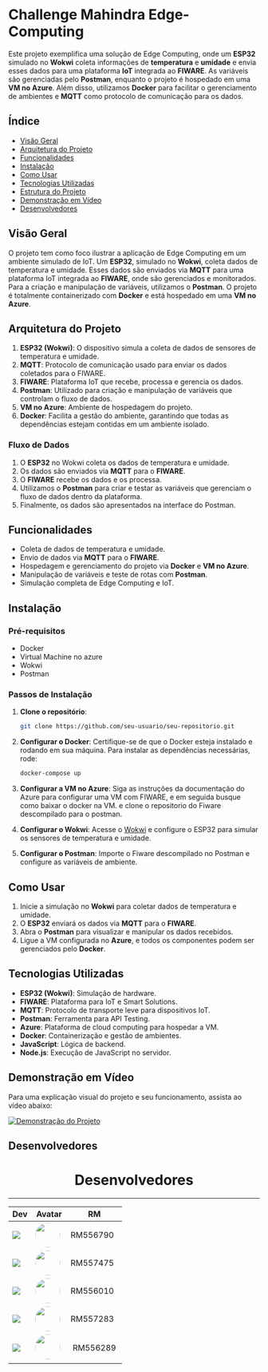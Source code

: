 
# **Challenge Mahindra Edge-Computing**

Este projeto exemplifica uma solução de Edge Computing, onde um **ESP32** simulado no **Wokwi** coleta informações de **temperatura** e **umidade** e envia esses dados para uma plataforma **IoT** integrada ao **FIWARE**. As variáveis são gerenciadas pelo **Postman**, enquanto o projeto é hospedado em uma **VM no Azure**. Além disso, utilizamos **Docker** para facilitar o gerenciamento de ambientes e **MQTT** como protocolo de comunicação para os dados.

## Índice
- [Visão Geral](#visão-geral)
- [Arquitetura do Projeto](#arquitetura-do-projeto)
- [Funcionalidades](#funcionalidades)
- [Instalação](#instalação)
- [Como Usar](#como-usar)
- [Tecnologias Utilizadas](#tecnologias-utilizadas)
- [Estrutura do Projeto](#estrutura-do-projeto)
- [Demonstração em Vídeo](#demonstração-em-vídeo)
- [Desenvolvedores](#desenvolvedores)

## Visão Geral

O projeto tem como foco ilustrar a aplicação de Edge Computing em um ambiente simulado de IoT. Um **ESP32**, simulado no **Wokwi**, coleta dados de temperatura e umidade. Esses dados são enviados via **MQTT** para uma plataforma IoT integrada ao **FIWARE**, onde são gerenciados e monitorados. Para a criação e manipulação de variáveis, utilizamos o **Postman**. O projeto é totalmente containerizado com **Docker** e está hospedado em uma **VM no Azure**.

## Arquitetura do Projeto

1. **ESP32 (Wokwi)**: O dispositivo simula a coleta de dados de sensores de temperatura e umidade.
2. **MQTT**: Protocolo de comunicação usado para enviar os dados coletados para o FIWARE.
3. **FIWARE**: Plataforma IoT que recebe, processa e gerencia os dados.
4. **Postman**: Utilizado para criação e manipulação de variáveis que controlam o fluxo de dados.
5. **VM no Azure**: Ambiente de hospedagem do projeto.
6. **Docker**: Facilita a gestão do ambiente, garantindo que todas as dependências estejam contidas em um ambiente isolado.

### Fluxo de Dados
1. O **ESP32** no Wokwi coleta os dados de temperatura e umidade.
2. Os dados são enviados via **MQTT** para o **FIWARE**.
3. O **FIWARE** recebe os dados e os processa.
4. Utilizamos o **Postman** para criar e testar as variáveis que gerenciam o fluxo de dados dentro da plataforma.
5. Finalmente, os dados são apresentados na interface do Postman.

## Funcionalidades

- Coleta de dados de temperatura e umidade.
- Envio de dados via **MQTT** para o **FIWARE**.
- Hospedagem e gerenciamento do projeto via **Docker** e **VM no Azure**.
- Manipulação de variáveis e teste de rotas com **Postman**.
- Simulação completa de Edge Computing e IoT.

## Instalação

### Pré-requisitos

- Docker
- Virtual Machine no azure
- Wokwi
- Postman

### Passos de Instalação

1. **Clone o repositório**:
   ```bash
   git clone https://github.com/seu-usuario/seu-repositorio.git
   ```

2. **Configurar o Docker**:
   Certifique-se de que o Docker esteja instalado e rodando em sua máquina. Para instalar as dependências necessárias, rode:
   ```bash
   docker-compose up
   ```

3. **Configurar a VM no Azure**:
   Siga as instruções da documentação do Azure para configurar uma VM com FIWARE, e em seguida busque como baixar o docker na VM. e clone o repositorio do Fiware descompilado para o postman.

4. **Configurar o Wokwi**:
   Acesse o [Wokwi](https://wokwi.com/projects/410502656857220097) e configure o ESP32 para simular os sensores de temperatura e umidade.

5. **Configurar o Postman**:
   Importe o Fiware descompilado no Postman e configure as variáveis de ambiente.

## Como Usar

1. Inicie a simulação no **Wokwi** para coletar dados de temperatura e umidade.
2. O **ESP32** enviará os dados via **MQTT** para o **FIWARE**.
3. Abra o **Postman** para visualizar e manipular os dados recebidos.
4. Ligue a VM configurada no **Azure**, e todos os componentes podem ser gerenciados pelo **Docker**.

## Tecnologias Utilizadas

- **ESP32 (Wokwi)**: Simulação de hardware.
- **FIWARE**: Plataforma para IoT e Smart Solutions.
- **MQTT**: Protocolo de transporte leve para dispositivos IoT.
- **Postman**: Ferramenta para API Testing.
- **Azure**: Plataforma de cloud computing para hospedar a VM.
- **Docker**: Containerização e gestão de ambientes.
- **JavaScript**: Lógica de backend.
- **Node.js**: Execução de JavaScript no servidor.

## Demonstração em Vídeo

Para uma explicação visual do projeto e seu funcionamento, assista ao vídeo abaixo:

[![Demonstração do Projeto](https://img.youtube.com/vi/MWhlSmGXl88/0.jpg)](https://youtu.be/MWhlSmGXl88)

## Desenvolvedores

# <h1 align="center">Desenvolvedores</h1>

-------

| Dev | Avatar | RM |
| ------------- | ------ | ----- |
| ![](https://img.shields.io/badge/DEV-João-47797a?style=for-the-badge&logo=github) | <a href="https://github.com/jota0802"><img src="https://avatars.githubusercontent.com/u/161319025?v=4" height="50" style="border-radius:30px;"></a> | RM556790 |
| ![](https://img.shields.io/badge/DEV-Yuri-70b2b4?style=for-the-badge&logo=github) | <a href="https://github.com/yurisilpess"><img src="https://avatars.githubusercontent.com/u/99032447?v=4" height="50" style="border-radius:30px;"></a> | RM557475 |
| ![](https://img.shields.io/badge/DEV-Igor-7ca787?style=for-the-badge&logo=github) | <a href="https://github.com/igor-soos"><img src="https://avatars.githubusercontent.com/u/164360059?v=4" height="50" style="border-radius:30px;"></a> | RM556010 |
| ![](https://img.shields.io/badge/DEV-Pietro-537064?style=for-the-badge&logo=github) | <a href="https://github.com/Pic0777"><img src="https://avatars.githubusercontent.com/u/162361580?v=4" height="50" style="border-radius:30px;"></a> | RM557283 |
| ![](https://img.shields.io/badge/DEV-Gustavo-516b58?style=for-the-badge&logo=github) | <a href="https://github.com/gus7a2005"><img src="https://avatars.githubusercontent.com/u/161319479?v=4" height="50" style="border-radius:30px;"></a> | RM556289 |
